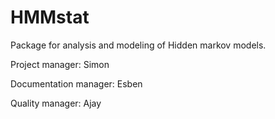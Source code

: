 # HMMstat

Package for analysis and modeling of Hidden markov models. 

Project manager: Simon

Documentation manager: Esben

Quality manager: Ajay

